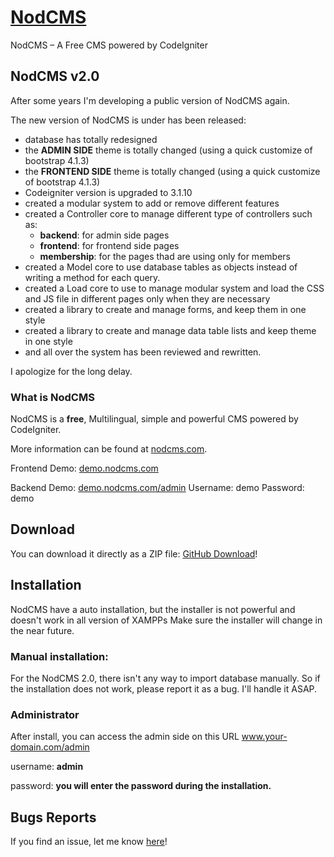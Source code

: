# [NodCMS](http://nodcms.com) 
NodCMS – A Free CMS powered by CodeIgniter

## NodCMS v2.0
After some years I'm developing a public version of NodCMS again. 

The new version of NodCMS is under has been released:
 
- database has totally redesigned
- the <strong>ADMIN SIDE</strong> theme is totally changed (using a quick customize of bootstrap 4.1.3)
- the <strong>FRONTEND SIDE</strong> theme is totally changed (using a quick customize of bootstrap 4.1.3)
- Codeigniter version is upgraded to 3.1.10
- created a modular system to add or remove different features
- created a Controller core to manage different type of controllers such as: 
    - <strong>backend</strong>: for admin side pages
    - <strong>frontend</strong>: for frontend side pages
    - <strong>membership</strong>: for the pages thad are using only for members
- created a Model core to use database tables as objects instead of writing a method for each query.
- created a Load core to use to manage modular system and load the CSS and JS file in different pages only when they are necessary
- created a library to create and manage forms, and keep them in one style
- created a library to create and manage data table lists and keep theme in one style
- and all over the system has been reviewed and rewritten.

I apologize for the long delay.

### What is NodCMS

NodCMS is a <strong>free</strong>, Multilingual, simple and powerful CMS powered by CodeIgniter.

More information can be found at [nodcms.com](http://nodcms.com/).

Frontend Demo: [demo.nodcms.com](http://demo.nodcms.com/)

Backend Demo: [demo.nodcms.com/admin](http://demo.nodcms.com/admin)
Username: demo
Password: demo

## Download ##
You can download it directly as a ZIP file: [GitHub Download](https://github.com/khodakhah/nodcms/archive/master.zip)!

## Installation ##

NodCMS have a auto installation, but the installer is not powerful and doesn't work in all version of XAMPPs
Make sure the installer will change in the near future.

### Manual installation:

For the NodCMS 2.0, there isn't any way to import database manually. So if the installation does not work, please report it as a bug. I'll handle it ASAP.

### Administrator
After install, you can access the admin side on this URL www.your-domain.com/admin

username: <strong>admin</strong>

password: <strong>you will enter the password during the installation.</strong>

## Bugs Reports
If you find an issue, let me know [here](https://github.com/khodakhah/nodcms/issues/new)!
